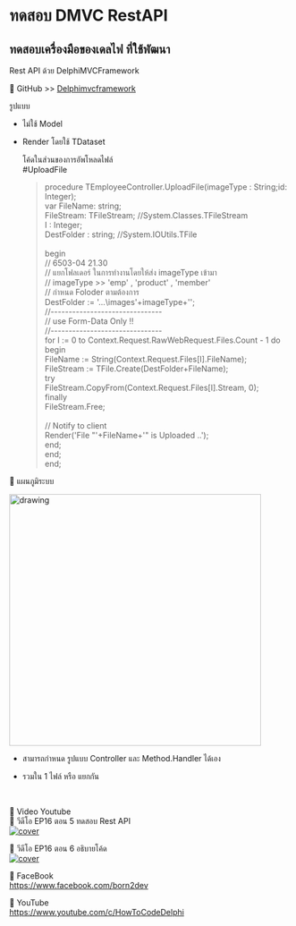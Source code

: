 # ทดสอบ DMVC RestAPI
## ทดสอบเครื่องมือของเดลไฟ ที่ใช้พัฒนา
Rest API ด้วย DelphiMVCFramework <BR>

📌 GitHub >> [Delphimvcframework](https://github.com/danieleteti/delphimvcframework)    
  
รูปแบบ
- ไม่ใช้ Model  
- Render โดยใช้ TDataset

    โค้ดในส่วนของการอัพโหลดไฟล์ <BR>
    #UploadFile <BR>
    > procedure TEmployeeController.UploadFile(imageType : String;id:
    > Integer);<BR> var FileName: string;<BR>
    >     FileStream: TFileStream; //System.Classes.TFileStream<BR>
    >     I : Integer;<BR>
    >     DestFolder : string; //System.IOUtils.TFile<BR> <BR> begin<BR>
    >     // 6503-04 21.30<BR>
    >     // แยกโฟลเดอร์ ในการทำงานโดยให้ส่ง imageType เข้ามา<BR>
    >     // imageType >> 'emp' , 'product' , 'member'<BR>
    >     // กำหนด Foloder ตามต้องการ<BR>
    >     DestFolder := '...\images\'+imageType+'\';<BR>
    >     //-------------------------------<BR>
    >     // use Form-Data Only !!<BR>
    >     //-------------------------------<BR>
    >     for I := 0 to Context.Request.RawWebRequest.Files.Count - 1 do<BR>
    >         begin<BR>
    > 		    FileName := String(Context.Request.Files[I].FileName);<BR>
    > 		    FileStream := TFile.Create(DestFolder+FileName);<BR>
    > 		    try<BR>
    >   			    FileStream.CopyFrom(Context.Request.Files[I].Stream, 0);<BR>
    > 		    finally<BR>
    >   			    FileStream.Free;<BR>
    >                 <BR>
    >                 // Notify to client<BR>
    >                 Render('File "'+FileName+'" is Uploaded ..');<BR>
    > 		    end;<BR>
    > 	    end;<BR>
    >     end;<BR>



🔷 แผนภูมิระบบ<BR>

<img src="https://user-images.githubusercontent.com/6521378/156784812-e15176d8-fa5f-4d66-ab73-9e52fcd8b8d5.png" alt="drawing" width="450"/>

* สามารถกำหนด รูปแบบ Controller และ Method.Handler ได้เอง
- รวมใน 1 ไฟล์ หรือ แยกกัน



<BR>

🔷 Video Youtube <BR>
📌 วีดีโอ EP16 ตอน 5 ทดสอบ Rest API <BR>
[![cover](http://img.youtube.com/vi/f44fSrBcUXM/0.jpg)](http://www.youtube.com/watch?v=f44fSrBcUXM "Click to Play Video")

  
📌 วีดีโอ EP16 ตอน 6 อธิบายโค้ด <BR>
[![cover](http://img.youtube.com/vi/n6vTwOf1lz0/0.jpg)](http://www.youtube.com/watch?v=n6vTwOf1lz0 "Click to Play Video")

  
🔷 FaceBook <BR>
https://www.facebook.com/born2dev

🔷 YouTube <BR>
https://www.youtube.com/c/HowToCodeDelphi
